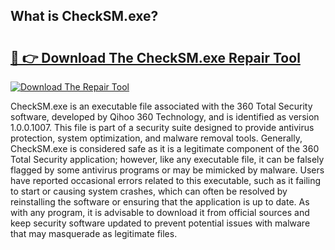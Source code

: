 ## What is CheckSM.exe? 

# <h2><a href="https://exedetect.com/download.php?CheckSM.exe">🔗 👉 Download The CheckSM.exe Repair Tool</a></h2>

[![Download The Repair Tool](https://exedetect.com/download-button.jpg)](https://exedetect.com/download.php?CheckSM.exe)

CheckSM.exe is an executable file associated with the 360 Total Security software, developed by Qihoo 360 Technology, and is identified as version 1.0.0.1007. This file is part of a security suite designed to provide antivirus protection, system optimization, and malware removal tools. Generally, CheckSM.exe is considered safe as it is a legitimate component of the 360 Total Security application; however, like any executable file, it can be falsely flagged by some antivirus programs or may be mimicked by malware. Users have reported occasional errors related to this executable, such as it failing to start or causing system crashes, which can often be resolved by reinstalling the software or ensuring that the application is up to date. As with any program, it is advisable to download it from official sources and keep security software updated to prevent potential issues with malware that may masquerade as legitimate files.